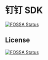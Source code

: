 # 钉钉 SDK
[![FOSSA Status](https://app.fossa.io/api/projects/git%2Bgithub.com%2Faplisin%2Fdingtalk.svg?type=shield)](https://app.fossa.io/projects/git%2Bgithub.com%2Faplisin%2Fdingtalk?ref=badge_shield)



## License
[![FOSSA Status](https://app.fossa.io/api/projects/git%2Bgithub.com%2Faplisin%2Fdingtalk.svg?type=large)](https://app.fossa.io/projects/git%2Bgithub.com%2Faplisin%2Fdingtalk?ref=badge_large)